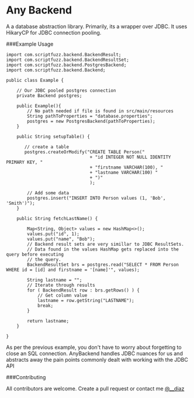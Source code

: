 Any Backend
============

A a database abstraction library. Primarily, its a wrapper over JDBC. It uses HikaryCP for JDBC connection pooling.

###Example Usage

```
import com.scriptfuzz.backend.BackendResult;
import com.scriptfuzz.backend.BackendResultSet;
import com.scriptfuzz.backend.PostgresBackend;
import com.scriptfuzz.backend.Backend;
 
public class Example {    
    
    // Our JDBC pooled postgres connection
    private Backend postgres;
    
    public Example(){        
        // No path needed if file is found in src/main/resources
        String pathToProperties = "database.properties"; 
        postgres = new PostgresBackend(pathToProperties);
    }
    
    public String setupTable() {
       
       // create a table
       postgres.createOrModify("CREATE TABLE Person("
                                + "id INTEGER NOT NULL IDENTITY PRIMARY KEY, "
                                + "firstname VARCHAR(100), "
                                + "lastname VARCHAR(100) "
                                + ")"
                                );
                                
        // Add some data
        postgres.insert("INSERT INTO Person values (1, 'Bob', 'Smith')");                        
    }
    
    public String fetchLastName() {
        
        Map<String, Object> values = new HashMap<>();
        values.put("id", 1);        
        values.put("name", "Bob");
        // Backend result sets are very simillar to JDBC ResultSets.
        // Data found in the values HashMap gets replaced into the query before executing 
        // the query.
        BackendResultSet brs = postgres.read("SELECT * FROM Person WHERE id = [id] and firstname = '[name]'", values);
        
        String lastname = "";
        // Iterate through results
        for ( BackendResult row : brs.getRows() ) {
            // Get column value
            lastname = row.getString("LASTNAME");
            break;
        }
        
        return lastname;
    }
   
}

```


As per the previous example, you don't have to worry about forgetting to close an SQL connection. AnyBackend handles JDBC nuances for us and abstracts away the pain 
points commonly dealt with working with the JDBC API

###Contributing

All contributors are welcome. Create a pull request or contact me [@__diaz](https://www.twitter.com/__diaz)